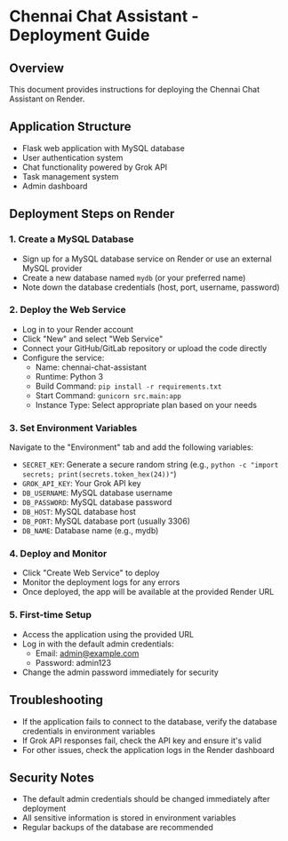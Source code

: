# Chennai Chat Assistant - Deployment Guide

## Overview
This document provides instructions for deploying the Chennai Chat Assistant on Render.

## Application Structure
- Flask web application with MySQL database
- User authentication system
- Chat functionality powered by Grok API
- Task management system
- Admin dashboard

## Deployment Steps on Render

### 1. Create a MySQL Database
- Sign up for a MySQL database service on Render or use an external MySQL provider
- Create a new database named `mydb` (or your preferred name)
- Note down the database credentials (host, port, username, password)

### 2. Deploy the Web Service
- Log in to your Render account
- Click "New" and select "Web Service"
- Connect your GitHub/GitLab repository or upload the code directly
- Configure the service:
  - Name: chennai-chat-assistant
  - Runtime: Python 3
  - Build Command: `pip install -r requirements.txt`
  - Start Command: `gunicorn src.main:app`
  - Instance Type: Select appropriate plan based on your needs

### 3. Set Environment Variables
Navigate to the "Environment" tab and add the following variables:
- `SECRET_KEY`: Generate a secure random string (e.g., `python -c "import secrets; print(secrets.token_hex(24))"`)
- `GROK_API_KEY`: Your Grok API key
- `DB_USERNAME`: MySQL database username
- `DB_PASSWORD`: MySQL database password
- `DB_HOST`: MySQL database host
- `DB_PORT`: MySQL database port (usually 3306)
- `DB_NAME`: Database name (e.g., mydb)

### 4. Deploy and Monitor
- Click "Create Web Service" to deploy
- Monitor the deployment logs for any errors
- Once deployed, the app will be available at the provided Render URL

### 5. First-time Setup
- Access the application using the provided URL
- Log in with the default admin credentials:
  - Email: admin@example.com
  - Password: admin123
- Change the admin password immediately for security

## Troubleshooting
- If the application fails to connect to the database, verify the database credentials in environment variables
- If Grok API responses fail, check the API key and ensure it's valid
- For other issues, check the application logs in the Render dashboard

## Security Notes
- The default admin credentials should be changed immediately after deployment
- All sensitive information is stored in environment variables
- Regular backups of the database are recommended
